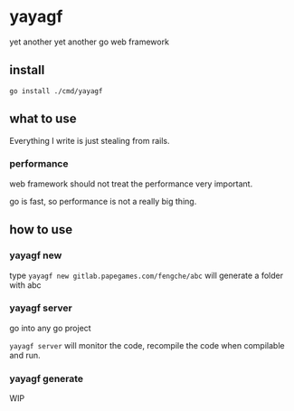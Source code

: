 # yayagf
yet another yet another go web framework

## install

`go install ./cmd/yayagf`

## what to use

Everything I write is just stealing from rails.

### performance

web framework should not treat the performance very important.

go is fast, so performance is not a really big thing.

## how to use

### yayagf new

type `yayagf new gitlab.papegames.com/fengche/abc` will generate a folder with abc

### yayagf server

go into any go project 

`yayagf server` will monitor the code, recompile the code when compilable and run.

### yayagf generate

WIP
